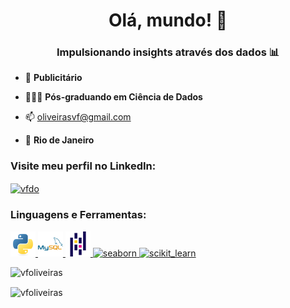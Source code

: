 <h1 align="center">Olá, mundo! 🚀</h1>
<h3 align="center">Impulsionando insights através dos dados 📊</h3>

- 🐓 **Publicitário**

- 👨🏽‍💻 **Pós-graduando em Ciência de Dados**

- 📫 [oliveirasvf@gmail.com](oliveirasvf@gmail.com)

- 📍 **Rio de Janeiro**

<h3 align="left">Visite meu perfil no LinkedIn:</h3>
<p align="left">
<a href="https://linkedin.com/in/vfdo" target="blank"><img align="center" src="https://raw.githubusercontent.com/rahuldkjain/github-profile-readme-generator/master/src/images/icons/Social/linked-in-alt.svg" alt="vfdo" height="30" width="40" /></a>
</p>

<h3 align="left">Linguagens e Ferramentas:</h3>
<p align="left">
  <a href="https://www.python.org" target="_blank" rel="noreferrer"> <img src="https://raw.githubusercontent.com/devicons/devicon/master/icons/python/python-original.svg" alt="python" width="40" height="40"/> </a>
  <a href="https://www.mysql.com/" target="_blank" rel="noreferrer"> <img src="https://raw.githubusercontent.com/devicons/devicon/master/icons/mysql/mysql-original-wordmark.svg" alt="mysql" width="40" height="40"/> </a>
  <a href="https://pandas.pydata.org/" target="_blank" rel="noreferrer"> <img src="https://raw.githubusercontent.com/devicons/devicon/2ae2a900d2f041da66e950e4d48052658d850630/icons/pandas/pandas-original.svg" alt="pandas" width="40" height="40"/> </a>
  <a href="https://seaborn.pydata.org/" target="_blank" rel="noreferrer"> <img src="https://seaborn.pydata.org/_images/logo-mark-lightbg.svg" alt="seaborn" width="40" height="40"/> </a>
  <a href="https://scikit-learn.org/" target="_blank" rel="noreferrer"> <img src="https://upload.wikimedia.org/wikipedia/commons/0/05/Scikit_learn_logo_small.svg" alt="scikit_learn" width="40" height="40"/> </a>
</p>

<p>&nbsp;<img align="left" src="https://github-readme-stats.vercel.app/api?username=vfoliveiras&show_icons=true&theme=holi&hide_border=false&cache_seconds=1800&locale=en" alt="vfoliveiras" /></p>

<p><img align="center" src="https://github-readme-stats.vercel.app/api/top-langs?username=vfoliveiras&show_icons=true&theme=holi&hide_border=false&locale=en&layout=compact" alt="vfoliveiras" /></p>